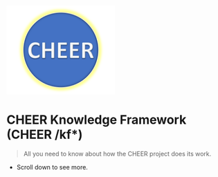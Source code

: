 <!--- ![logo](_media/CHEER_logo.svg) --->

<img src="_media/CHEER_logo.svg" width=250>

# CHEER Knowledge Framework (CHEER /kf*)

> All you need to know about how the CHEER project does its work.

- Scroll down to see more.


